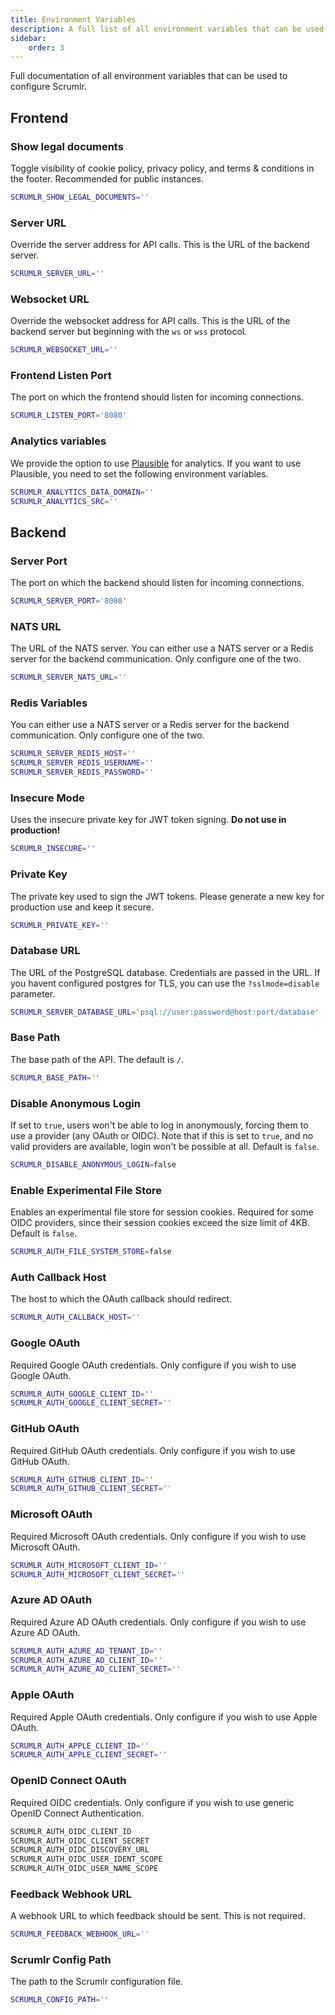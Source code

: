 ```yaml
---
title: Environment Variables
description: A full list of all environment variables that can be used to configure Scrumlr.
sidebar:
    order: 3
---
```

Full documentation of all environment variables that can be used to configure Scrumlr.
## Frontend

### Show legal documents
Toggle visibility of cookie policy, privacy policy, and terms & conditions in the footer.
Recommended for public instances.
```bash
SCRUMLR_SHOW_LEGAL_DOCUMENTS=''
```

### Server URL
Override the server address for API calls. This is the URL of the backend server.
```bash
SCRUMLR_SERVER_URL=''
```

### Websocket URL
Override the websocket address for API calls. This is the URL of the backend server but beginning with the `ws` or `wss` protocol.
```bash
SCRUMLR_WEBSOCKET_URL=''
```

### Frontend Listen Port
The port on which the frontend should listen for incoming connections.
```bash
SCRUMLR_LISTEN_PORT='8080'
```

### Analytics variables
We provide the option to use [Plausible](https://plausible.io) for analytics. If you want to use Plausible, you need to set the following environment variables.
```bash
SCRUMLR_ANALYTICS_DATA_DOMAIN=''
SCRUMLR_ANALYTICS_SRC=''
```

## Backend

### Server Port
The port on which the backend should listen for incoming connections.
```bash
SCRUMLR_SERVER_PORT='8080'
```

### NATS URL
The URL of the NATS server.
You can either use a NATS server or a Redis server for the backend communication.
Only configure one of the two.
```bash
SCRUMLR_SERVER_NATS_URL=''
```

### Redis Variables
You can either use a NATS server or a Redis server for the backend communication.
Only configure one of the two.
```bash
SCRUMLR_SERVER_REDIS_HOST=''
SCRUMLR_SERVER_REDIS_USERNAME=''
SCRUMLR_SERVER_REDIS_PASSWORD=''
```

### Insecure Mode
Uses the insecure private key for JWT token signing.
**Do not use in production!**
```bash
SCRUMLR_INSECURE=''
```

### Private Key
The private key used to sign the JWT tokens.
Please generate a new key for production use and keep it secure.
```bash
SCRUMLR_PRIVATE_KEY=''
```

### Database URL
The URL of the PostgreSQL database.
Credentials are passed in the URL.
If you havent configured postgres for TLS, you can use the `?sslmode=disable` parameter.
```bash
SCRUMLR_SERVER_DATABASE_URL='psql://user:password@host:port/database'
```

### Base Path
The base path of the API. The default is `/`.
```bash
SCRUMLR_BASE_PATH=''
```

### Disable Anonymous Login
If set to `true`, users won't be able to log in anonymously, forcing them to use a provider (any OAuth or OIDC).
Note that if this is set to `true`, and no valid providers are available, login won't be possible at all.
Default is `false`.
```bash
SCRUMLR_DISABLE_ANONYMOUS_LOGIN=false
```

### Enable Experimental File Store
Enables an experimental file store for session cookies.
Required for some OIDC providers, since their session cookies exceed the size limit of 4KB.
Default is `false`.
```bash
SCRUMLR_AUTH_FILE_SYSTEM_STORE=false
```

### Auth Callback Host
The host to which the OAuth callback should redirect.
```bash
SCRUMLR_AUTH_CALLBACK_HOST=''
```

### Google OAuth
Required Google OAuth credentials.
Only configure if you wish to use Google OAuth.
```bash
SCRUMLR_AUTH_GOOGLE_CLIENT_ID=''
SCRUMLR_AUTH_GOOGLE_CLIENT_SECRET=''
```

### GitHub OAuth
Required GitHub OAuth credentials.
Only configure if you wish to use GitHub OAuth.
```bash
SCRUMLR_AUTH_GITHUB_CLIENT_ID=''
SCRUMLR_AUTH_GITHUB_CLIENT_SECRET=''
```

### Microsoft OAuth
Required Microsoft OAuth credentials.
Only configure if you wish to use Microsoft OAuth.
```bash
SCRUMLR_AUTH_MICROSOFT_CLIENT_ID=''
SCRUMLR_AUTH_MICROSOFT_CLIENT_SECRET=''
```

### Azure AD OAuth
Required Azure AD OAuth credentials.
Only configure if you wish to use Azure AD OAuth.
```bash
SCRUMLR_AUTH_AZURE_AD_TENANT_ID=''
SCRUMLR_AUTH_AZURE_AD_CLIENT_ID=''
SCRUMLR_AUTH_AZURE_AD_CLIENT_SECRET=''
```

### Apple OAuth
Required Apple OAuth credentials.
Only configure if you wish to use Apple OAuth.
```bash
SCRUMLR_AUTH_APPLE_CLIENT_ID=''
SCRUMLR_AUTH_APPLE_CLIENT_SECRET=''
```

### OpenID Connect OAuth
Required OIDC credentials.
Only configure if you wish to use generic OpenID Connect Authentication.
```bash
SCRUMLR_AUTH_OIDC_CLIENT_ID
SCRUMLR_AUTH_OIDC_CLIENT_SECRET
SCRUMLR_AUTH_OIDC_DISCOVERY_URL
SCRUMLR_AUTH_OIDC_USER_IDENT_SCOPE
SCRUMLR_AUTH_OIDC_USER_NAME_SCOPE
```

### Feedback Webhook URL
A webhook URL to which feedback should be sent.
This is not required.
```bash
SCRUMLR_FEEDBACK_WEBHOOK_URL=''
```

### Scrumlr Config Path
The path to the Scrumlr configuration file.
```bash
SCRUMLR_CONFIG_PATH=''
```

